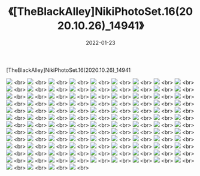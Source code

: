 ﻿---
layout: post
title:  《[TheBlackAlley]NikiPhotoSet.16(2020.10.26)_14941》
date:   2022-01-23
img: http://imgx.orgx.ga/漏D/2022/[TheBlackAlley]NikiPhotoSet.16(2020.10.26)_14941/000.jpg
categories: [美女, 清纯, 唯美]
---

[TheBlackAlley]NikiPhotoSet.16(2020.10.26)_14941

  ![](http://imgx.orgx.ga/漏D/2022/[TheBlackAlley]NikiPhotoSet.16(2020.10.26)_14941/001.jpg) <br> ![](http://imgx.orgx.ga/漏D/2022/[TheBlackAlley]NikiPhotoSet.16(2020.10.26)_14941/002.jpg) <br> ![](http://imgx.orgx.ga/漏D/2022/[TheBlackAlley]NikiPhotoSet.16(2020.10.26)_14941/003.jpg) <br> ![](http://imgx.orgx.ga/漏D/2022/[TheBlackAlley]NikiPhotoSet.16(2020.10.26)_14941/004.jpg) <br> ![](http://imgx.orgx.ga/漏D/2022/[TheBlackAlley]NikiPhotoSet.16(2020.10.26)_14941/005.jpg) <br> ![](http://imgx.orgx.ga/漏D/2022/[TheBlackAlley]NikiPhotoSet.16(2020.10.26)_14941/006.jpg) <br> ![](http://imgx.orgx.ga/漏D/2022/[TheBlackAlley]NikiPhotoSet.16(2020.10.26)_14941/007.jpg) <br> ![](http://imgx.orgx.ga/漏D/2022/[TheBlackAlley]NikiPhotoSet.16(2020.10.26)_14941/008.jpg) <br> ![](http://imgx.orgx.ga/漏D/2022/[TheBlackAlley]NikiPhotoSet.16(2020.10.26)_14941/009.jpg) <br> ![](http://imgx.orgx.ga/漏D/2022/[TheBlackAlley]NikiPhotoSet.16(2020.10.26)_14941/010.jpg) <br> ![](http://imgx.orgx.ga/漏D/2022/[TheBlackAlley]NikiPhotoSet.16(2020.10.26)_14941/011.jpg) <br> ![](http://imgx.orgx.ga/漏D/2022/[TheBlackAlley]NikiPhotoSet.16(2020.10.26)_14941/012.jpg) <br> ![](http://imgx.orgx.ga/漏D/2022/[TheBlackAlley]NikiPhotoSet.16(2020.10.26)_14941/013.jpg) <br> ![](http://imgx.orgx.ga/漏D/2022/[TheBlackAlley]NikiPhotoSet.16(2020.10.26)_14941/014.jpg) <br> ![](http://imgx.orgx.ga/漏D/2022/[TheBlackAlley]NikiPhotoSet.16(2020.10.26)_14941/015.jpg) <br> ![](http://imgx.orgx.ga/漏D/2022/[TheBlackAlley]NikiPhotoSet.16(2020.10.26)_14941/016.jpg) <br> ![](http://imgx.orgx.ga/漏D/2022/[TheBlackAlley]NikiPhotoSet.16(2020.10.26)_14941/017.jpg) <br> ![](http://imgx.orgx.ga/漏D/2022/[TheBlackAlley]NikiPhotoSet.16(2020.10.26)_14941/018.jpg) <br> ![](http://imgx.orgx.ga/漏D/2022/[TheBlackAlley]NikiPhotoSet.16(2020.10.26)_14941/019.jpg) <br> ![](http://imgx.orgx.ga/漏D/2022/[TheBlackAlley]NikiPhotoSet.16(2020.10.26)_14941/020.jpg) <br> ![](http://imgx.orgx.ga/漏D/2022/[TheBlackAlley]NikiPhotoSet.16(2020.10.26)_14941/021.jpg) <br> ![](http://imgx.orgx.ga/漏D/2022/[TheBlackAlley]NikiPhotoSet.16(2020.10.26)_14941/022.jpg) <br> ![](http://imgx.orgx.ga/漏D/2022/[TheBlackAlley]NikiPhotoSet.16(2020.10.26)_14941/023.jpg) <br> ![](http://imgx.orgx.ga/漏D/2022/[TheBlackAlley]NikiPhotoSet.16(2020.10.26)_14941/024.jpg) <br> ![](http://imgx.orgx.ga/漏D/2022/[TheBlackAlley]NikiPhotoSet.16(2020.10.26)_14941/025.jpg) <br> ![](http://imgx.orgx.ga/漏D/2022/[TheBlackAlley]NikiPhotoSet.16(2020.10.26)_14941/026.jpg) <br> ![](http://imgx.orgx.ga/漏D/2022/[TheBlackAlley]NikiPhotoSet.16(2020.10.26)_14941/027.jpg) <br> ![](http://imgx.orgx.ga/漏D/2022/[TheBlackAlley]NikiPhotoSet.16(2020.10.26)_14941/028.jpg) <br> ![](http://imgx.orgx.ga/漏D/2022/[TheBlackAlley]NikiPhotoSet.16(2020.10.26)_14941/029.jpg) <br> ![](http://imgx.orgx.ga/漏D/2022/[TheBlackAlley]NikiPhotoSet.16(2020.10.26)_14941/030.jpg) <br> ![](http://imgx.orgx.ga/漏D/2022/[TheBlackAlley]NikiPhotoSet.16(2020.10.26)_14941/031.jpg) <br> ![](http://imgx.orgx.ga/漏D/2022/[TheBlackAlley]NikiPhotoSet.16(2020.10.26)_14941/032.jpg) <br> ![](http://imgx.orgx.ga/漏D/2022/[TheBlackAlley]NikiPhotoSet.16(2020.10.26)_14941/033.jpg) <br> ![](http://imgx.orgx.ga/漏D/2022/[TheBlackAlley]NikiPhotoSet.16(2020.10.26)_14941/034.jpg) <br> ![](http://imgx.orgx.ga/漏D/2022/[TheBlackAlley]NikiPhotoSet.16(2020.10.26)_14941/035.jpg) <br> ![](http://imgx.orgx.ga/漏D/2022/[TheBlackAlley]NikiPhotoSet.16(2020.10.26)_14941/036.jpg) <br> ![](http://imgx.orgx.ga/漏D/2022/[TheBlackAlley]NikiPhotoSet.16(2020.10.26)_14941/037.jpg) <br> ![](http://imgx.orgx.ga/漏D/2022/[TheBlackAlley]NikiPhotoSet.16(2020.10.26)_14941/038.jpg) <br> ![](http://imgx.orgx.ga/漏D/2022/[TheBlackAlley]NikiPhotoSet.16(2020.10.26)_14941/039.jpg) <br> ![](http://imgx.orgx.ga/漏D/2022/[TheBlackAlley]NikiPhotoSet.16(2020.10.26)_14941/040.jpg) <br> ![](http://imgx.orgx.ga/漏D/2022/[TheBlackAlley]NikiPhotoSet.16(2020.10.26)_14941/041.jpg) <br> ![](http://imgx.orgx.ga/漏D/2022/[TheBlackAlley]NikiPhotoSet.16(2020.10.26)_14941/042.jpg) <br> ![](http://imgx.orgx.ga/漏D/2022/[TheBlackAlley]NikiPhotoSet.16(2020.10.26)_14941/043.jpg) <br> ![](http://imgx.orgx.ga/漏D/2022/[TheBlackAlley]NikiPhotoSet.16(2020.10.26)_14941/044.jpg) <br> ![](http://imgx.orgx.ga/漏D/2022/[TheBlackAlley]NikiPhotoSet.16(2020.10.26)_14941/045.jpg) <br> ![](http://imgx.orgx.ga/漏D/2022/[TheBlackAlley]NikiPhotoSet.16(2020.10.26)_14941/046.jpg) <br> ![](http://imgx.orgx.ga/漏D/2022/[TheBlackAlley]NikiPhotoSet.16(2020.10.26)_14941/047.jpg) <br> ![](http://imgx.orgx.ga/漏D/2022/[TheBlackAlley]NikiPhotoSet.16(2020.10.26)_14941/048.jpg) <br> ![](http://imgx.orgx.ga/漏D/2022/[TheBlackAlley]NikiPhotoSet.16(2020.10.26)_14941/049.jpg) <br> ![](http://imgx.orgx.ga/漏D/2022/[TheBlackAlley]NikiPhotoSet.16(2020.10.26)_14941/050.jpg) <br> ![](http://imgx.orgx.ga/漏D/2022/[TheBlackAlley]NikiPhotoSet.16(2020.10.26)_14941/051.jpg) <br> ![](http://imgx.orgx.ga/漏D/2022/[TheBlackAlley]NikiPhotoSet.16(2020.10.26)_14941/052.jpg) <br> ![](http://imgx.orgx.ga/漏D/2022/[TheBlackAlley]NikiPhotoSet.16(2020.10.26)_14941/053.jpg) <br> ![](http://imgx.orgx.ga/漏D/2022/[TheBlackAlley]NikiPhotoSet.16(2020.10.26)_14941/054.jpg) <br> ![](http://imgx.orgx.ga/漏D/2022/[TheBlackAlley]NikiPhotoSet.16(2020.10.26)_14941/055.jpg) <br> ![](http://imgx.orgx.ga/漏D/2022/[TheBlackAlley]NikiPhotoSet.16(2020.10.26)_14941/056.jpg) <br> ![](http://imgx.orgx.ga/漏D/2022/[TheBlackAlley]NikiPhotoSet.16(2020.10.26)_14941/057.jpg) <br> ![](http://imgx.orgx.ga/漏D/2022/[TheBlackAlley]NikiPhotoSet.16(2020.10.26)_14941/058.jpg) <br> ![](http://imgx.orgx.ga/漏D/2022/[TheBlackAlley]NikiPhotoSet.16(2020.10.26)_14941/059.jpg) <br> ![](http://imgx.orgx.ga/漏D/2022/[TheBlackAlley]NikiPhotoSet.16(2020.10.26)_14941/060.jpg) <br> ![](http://imgx.orgx.ga/漏D/2022/[TheBlackAlley]NikiPhotoSet.16(2020.10.26)_14941/061.jpg) <br> ![](http://imgx.orgx.ga/漏D/2022/[TheBlackAlley]NikiPhotoSet.16(2020.10.26)_14941/062.jpg) <br> ![](http://imgx.orgx.ga/漏D/2022/[TheBlackAlley]NikiPhotoSet.16(2020.10.26)_14941/063.jpg) <br> ![](http://imgx.orgx.ga/漏D/2022/[TheBlackAlley]NikiPhotoSet.16(2020.10.26)_14941/064.jpg) <br> ![](http://imgx.orgx.ga/漏D/2022/[TheBlackAlley]NikiPhotoSet.16(2020.10.26)_14941/065.jpg) <br> ![](http://imgx.orgx.ga/漏D/2022/[TheBlackAlley]NikiPhotoSet.16(2020.10.26)_14941/066.jpg) <br> ![](http://imgx.orgx.ga/漏D/2022/[TheBlackAlley]NikiPhotoSet.16(2020.10.26)_14941/067.jpg) <br> ![](http://imgx.orgx.ga/漏D/2022/[TheBlackAlley]NikiPhotoSet.16(2020.10.26)_14941/068.jpg) <br> ![](http://imgx.orgx.ga/漏D/2022/[TheBlackAlley]NikiPhotoSet.16(2020.10.26)_14941/069.jpg) <br> ![](http://imgx.orgx.ga/漏D/2022/[TheBlackAlley]NikiPhotoSet.16(2020.10.26)_14941/070.jpg) <br> ![](http://imgx.orgx.ga/漏D/2022/[TheBlackAlley]NikiPhotoSet.16(2020.10.26)_14941/071.jpg) <br> ![](http://imgx.orgx.ga/漏D/2022/[TheBlackAlley]NikiPhotoSet.16(2020.10.26)_14941/072.jpg) <br> ![](http://imgx.orgx.ga/漏D/2022/[TheBlackAlley]NikiPhotoSet.16(2020.10.26)_14941/073.jpg) <br> ![](http://imgx.orgx.ga/漏D/2022/[TheBlackAlley]NikiPhotoSet.16(2020.10.26)_14941/074.jpg) <br> ![](http://imgx.orgx.ga/漏D/2022/[TheBlackAlley]NikiPhotoSet.16(2020.10.26)_14941/075.jpg) <br> ![](http://imgx.orgx.ga/漏D/2022/[TheBlackAlley]NikiPhotoSet.16(2020.10.26)_14941/076.jpg) <br> ![](http://imgx.orgx.ga/漏D/2022/[TheBlackAlley]NikiPhotoSet.16(2020.10.26)_14941/077.jpg) <br> ![](http://imgx.orgx.ga/漏D/2022/[TheBlackAlley]NikiPhotoSet.16(2020.10.26)_14941/078.jpg) <br> ![](http://imgx.orgx.ga/漏D/2022/[TheBlackAlley]NikiPhotoSet.16(2020.10.26)_14941/079.jpg) <br> ![](http://imgx.orgx.ga/漏D/2022/[TheBlackAlley]NikiPhotoSet.16(2020.10.26)_14941/080.jpg) <br> ![](http://imgx.orgx.ga/漏D/2022/[TheBlackAlley]NikiPhotoSet.16(2020.10.26)_14941/081.jpg) <br> ![](http://imgx.orgx.ga/漏D/2022/[TheBlackAlley]NikiPhotoSet.16(2020.10.26)_14941/082.jpg) <br> ![](http://imgx.orgx.ga/漏D/2022/[TheBlackAlley]NikiPhotoSet.16(2020.10.26)_14941/083.jpg) <br> ![](http://imgx.orgx.ga/漏D/2022/[TheBlackAlley]NikiPhotoSet.16(2020.10.26)_14941/084.jpg) <br> ![](http://imgx.orgx.ga/漏D/2022/[TheBlackAlley]NikiPhotoSet.16(2020.10.26)_14941/085.jpg) <br> ![](http://imgx.orgx.ga/漏D/2022/[TheBlackAlley]NikiPhotoSet.16(2020.10.26)_14941/086.jpg) <br> ![](http://imgx.orgx.ga/漏D/2022/[TheBlackAlley]NikiPhotoSet.16(2020.10.26)_14941/087.jpg) <br> ![](http://imgx.orgx.ga/漏D/2022/[TheBlackAlley]NikiPhotoSet.16(2020.10.26)_14941/088.jpg) <br> ![](http://imgx.orgx.ga/漏D/2022/[TheBlackAlley]NikiPhotoSet.16(2020.10.26)_14941/089.jpg) <br> ![](http://imgx.orgx.ga/漏D/2022/[TheBlackAlley]NikiPhotoSet.16(2020.10.26)_14941/090.jpg) <br> ![](http://imgx.orgx.ga/漏D/2022/[TheBlackAlley]NikiPhotoSet.16(2020.10.26)_14941/091.jpg) <br> ![](http://imgx.orgx.ga/漏D/2022/[TheBlackAlley]NikiPhotoSet.16(2020.10.26)_14941/092.jpg) <br> ![](http://imgx.orgx.ga/漏D/2022/[TheBlackAlley]NikiPhotoSet.16(2020.10.26)_14941/093.jpg) <br> ![](http://imgx.orgx.ga/漏D/2022/[TheBlackAlley]NikiPhotoSet.16(2020.10.26)_14941/094.jpg) <br> ![](http://imgx.orgx.ga/漏D/2022/[TheBlackAlley]NikiPhotoSet.16(2020.10.26)_14941/095.jpg) <br> ![](http://imgx.orgx.ga/漏D/2022/[TheBlackAlley]NikiPhotoSet.16(2020.10.26)_14941/096.jpg) <br> ![](http://imgx.orgx.ga/漏D/2022/[TheBlackAlley]NikiPhotoSet.16(2020.10.26)_14941/097.jpg) <br> ![](http://imgx.orgx.ga/漏D/2022/[TheBlackAlley]NikiPhotoSet.16(2020.10.26)_14941/098.jpg) <br> ![](http://imgx.orgx.ga/漏D/2022/[TheBlackAlley]NikiPhotoSet.16(2020.10.26)_14941/099.jpg) <br> ![](http://imgx.orgx.ga/漏D/2022/[TheBlackAlley]NikiPhotoSet.16(2020.10.26)_14941/100.jpg) <br> ![](http://imgx.orgx.ga/漏D/2022/[TheBlackAlley]NikiPhotoSet.16(2020.10.26)_14941/101.jpg) <br> ![](http://imgx.orgx.ga/漏D/2022/[TheBlackAlley]NikiPhotoSet.16(2020.10.26)_14941/102.jpg) <br> ![](http://imgx.orgx.ga/漏D/2022/[TheBlackAlley]NikiPhotoSet.16(2020.10.26)_14941/103.jpg) <br> ![](http://imgx.orgx.ga/漏D/2022/[TheBlackAlley]NikiPhotoSet.16(2020.10.26)_14941/104.jpg) <br> ![](http://imgx.orgx.ga/漏D/2022/[TheBlackAlley]NikiPhotoSet.16(2020.10.26)_14941/105.jpg) <br> ![](http://imgx.orgx.ga/漏D/2022/[TheBlackAlley]NikiPhotoSet.16(2020.10.26)_14941/106.jpg) <br> ![](http://imgx.orgx.ga/漏D/2022/[TheBlackAlley]NikiPhotoSet.16(2020.10.26)_14941/107.jpg) <br> ![](http://imgx.orgx.ga/漏D/2022/[TheBlackAlley]NikiPhotoSet.16(2020.10.26)_14941/108.jpg) <br> ![](http://imgx.orgx.ga/漏D/2022/[TheBlackAlley]NikiPhotoSet.16(2020.10.26)_14941/109.jpg) <br> ![](http://imgx.orgx.ga/漏D/2022/[TheBlackAlley]NikiPhotoSet.16(2020.10.26)_14941/110.jpg) <br> ![](http://imgx.orgx.ga/漏D/2022/[TheBlackAlley]NikiPhotoSet.16(2020.10.26)_14941/111.jpg) <br> ![](http://imgx.orgx.ga/漏D/2022/[TheBlackAlley]NikiPhotoSet.16(2020.10.26)_14941/112.jpg) <br>